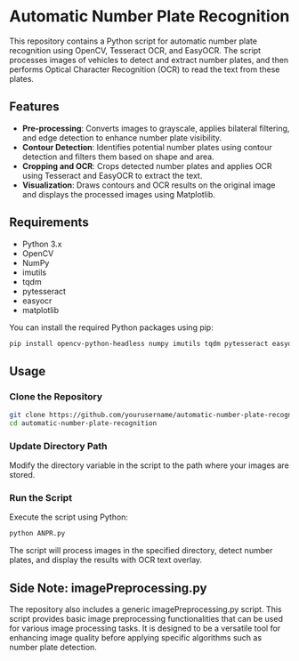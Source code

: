 # Automatic Number Plate Recognition

This repository contains a Python script for automatic number plate recognition using OpenCV, Tesseract OCR, and EasyOCR. The script processes images of vehicles to detect and extract number plates, and then performs Optical Character Recognition (OCR) to read the text from these plates.

## Features

- **Pre-processing**: Converts images to grayscale, applies bilateral filtering, and edge detection to enhance number plate visibility.
- **Contour Detection**: Identifies potential number plates using contour detection and filters them based on shape and area.
- **Cropping and OCR**: Crops detected number plates and applies OCR using Tesseract and EasyOCR to extract the text.
- **Visualization**: Draws contours and OCR results on the original image and displays the processed images using Matplotlib.

## Requirements

- Python 3.x
- OpenCV
- NumPy
- imutils
- tqdm
- pytesseract
- easyocr
- matplotlib

You can install the required Python packages using pip:

```bash
pip install opencv-python-headless numpy imutils tqdm pytesseract easyocr matplotlib
```
## Usage

### Clone the Repository

```bash
git clone https://github.com/yourusername/automatic-number-plate-recognition.git
cd automatic-number-plate-recognition
```

### Update Directory Path

Modify the directory variable in the script to the path where your images are stored.

### Run the Script

Execute the script using Python:

```bash
python ANPR.py
```

The script will process images in the specified directory, detect number plates, and display the results with OCR text overlay.

## Side Note: imagePreprocessing.py

The repository also includes a generic imagePreprocessing.py script. This script provides basic image preprocessing functionalities that can be used for various image processing tasks. It is designed to be a versatile tool for enhancing image quality before applying specific algorithms such as number plate detection.
